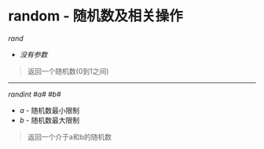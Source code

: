 # random - 随机数及相关操作

*rand*

  - *没有参数*

> 返回一个随机数(0到1之间)

- - -

*randint \#a\# \#b\#*

  - *a* - 随机数最小限制
  - *b* - 随机数最大限制

> 返回一个介于a和b的随机数
